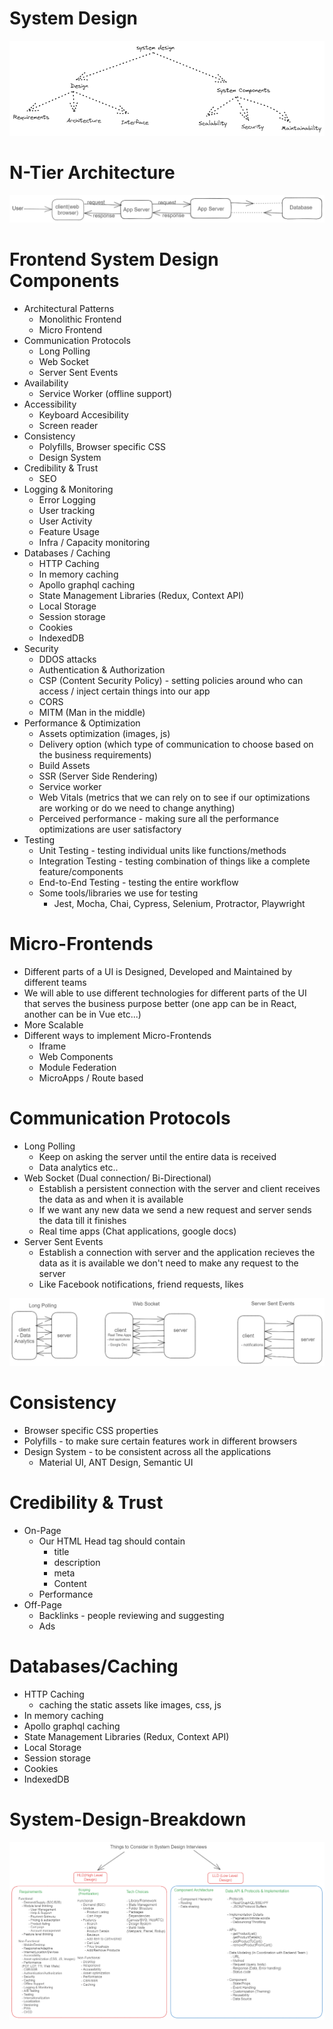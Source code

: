 # System Design

![Alt text](./images/system-design-overview.png)

# N-Tier Architecture

![Alt text](./images/n-tier-arch.png)

# Frontend System Design Components

- Architectural Patterns
  - Monolithic Frontend
  - Micro Frontend
- Communication Protocols
  - Long Polling
  - Web Socket
  - Server Sent Events
- Availability
  - Service Worker (offline support)
- Accessibility
  - Keyboard Accesibility
  - Screen reader
- Consistency
  - Polyfills, Browser specific CSS
  - Design System
- Credibility & Trust
  - SEO
- Logging & Monitoring
  - Error Logging
  - User tracking
  - User Activity
  - Feature Usage
  - Infra / Capacity monitoring
- Databases / Caching
  - HTTP Caching
  - In memory caching
  - Apollo graphql caching
  - State Management Libraries (Redux, Context API)
  - Local Storage
  - Session storage
  - Cookies
  - IndexedDB
- Security
  - DDOS attacks
  - Authentication & Authorization
  - CSP (Content Security Policy) - setting policies around who can access / inject certain things into our app
  - CORS
  - MITM (Man in the middle)
- Performance & Optimization
  - Assets optimization (images, js)
  - Delivery option (which type of communication to choose based on the business requirements)
  - Build Assets
  - SSR (Server Side Rendering)
  - Service worker
  - Web Vitals (metrics that we can rely on to see if our optimizations are working or do we need to change anything)
  - Perceived performance - making sure all the performance optimizations are user satisfactory
- Testing
  - Unit Testing - testing individual units like functions/methods
  - Integration Testing - testing combination of things like a complete feature/components
  - End-to-End Testing - testing the entire workflow
  - Some tools/libraries we use for testing
    - Jest, Mocha, Chai, Cypress, Selenium, Protractor, Playwright

# Micro-Frontends

- Different parts of a UI is Designed, Developed and Maintained by different teams
- We will able to use different technologies for different parts of the UI that serves the business purpose better (one app can be in React, another can be in Vue etc...)
- More Scalable
- Different ways to implement Micro-Frontends
  - Iframe
  - Web Components
  - Module Federation
  - MicroApps / Route based

# Communication Protocols

- Long Polling
  - Keep on asking the server until the entire data is received
  - Data analytics etc..
- Web Socket (Dual connection/ Bi-Directional)
  - Establish a persistent connection with the server and client receives the data as and when it is available
  - If we want any new data we send a new request and server sends the data till it finishes
  - Real time apps (Chat applications, google docs)
- Server Sent Events
  - Establish a connection with server and the application recieves the data as it is available we don't need to make any request to the server
  - Like Facebook notifications, friend requests, likes

![Alt text](./images/communication-protocols.png)

# Consistency

- Browser specific CSS properties
- Polyfills - to make sure certain features work in different browsers
- Design System - to be consistent across all the applications
  - Material UI, ANT Design, Semantic UI

# Credibility & Trust

- On-Page
  - Our HTML Head tag should contain
    - title
    - description
    - meta
    - Content
  - Performance
- Off-Page
  - Backlinks - people reviewing and suggesting
  - Ads

# Databases/Caching

- HTTP Caching
  - caching the static assets like images, css, js
- In memory caching
- Apollo graphql caching
- State Management Libraries (Redux, Context API)
- Local Storage
- Session storage
- Cookies
- IndexedDB

# System-Design-Breakdown

![Alt text](./images/system-design-breakdown.png)
